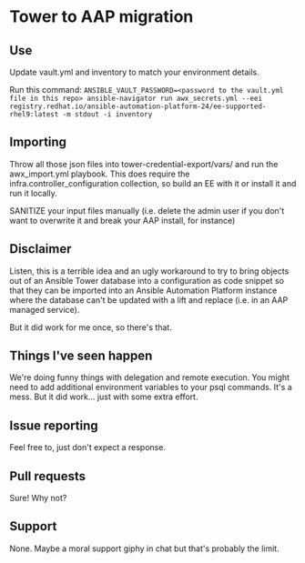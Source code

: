 # Tower to AAP migration

## Use
Update vault.yml and inventory to match your environment details.

Run this command:
`ANSIBLE_VAULT_PASSWORD=<password to the vault.yml file in this repo> ansible-navigator run awx_secrets.yml --eei registry.redhat.io/ansible-automation-platform-24/ee-supported-rhel9:latest -m stdout -i inventory`

## Importing
Throw all those json files into tower-credential-export/vars/ and run the awx_import.yml playbook. This does require the infra.controller_configuration collection, so build an EE with it or install it and run it locally.

SANITIZE your input files manually (i.e. delete the admin user if you don't want to overwrite it and break your AAP install, for instance)


## Disclaimer

Listen, this is a terrible idea and an ugly workaround to try to bring objects out of an Ansible Tower database into a configuration as code snippet so that they can be imported into an Ansible Automation Platform instance where the database can't be updated with a lift and replace (i.e. in an AAP managed service).

But it did work for me once, so there's that.

## Things I've seen happen
We're doing funny things with delegation and remote execution. You might need to add additional environment variables to your psql commands. It's a mess. But it did work... just with some extra effort.


## Issue reporting
Feel free to, just don't expect a response.

## Pull requests
Sure! Why not?

## Support
None. Maybe a moral support giphy in chat but that's probably the limit.
